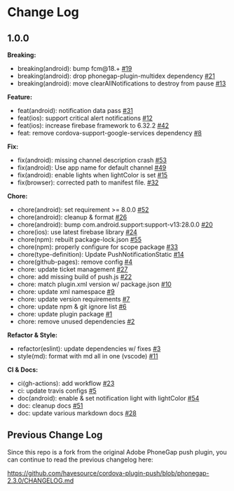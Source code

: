 # Change Log

## 1.0.0

**Breaking:**

* breaking(android): bump fcm@18.+ [#19](https://github.com/havesource/cordova-plugin-push/pull/19)
* breaking(android): drop phonegap-plugin-multidex dependency [#21](https://github.com/havesource/cordova-plugin-push/pull/21)
* breaking(android): move clearAllNotifications to destroy from pause [#13](https://github.com/havesource/cordova-plugin-push/pull/13)

**Feature:**

* feat(android): notification data pass [#31](https://github.com/havesource/cordova-plugin-push/pull/31)
* feat(ios): support critical alert notifications [#12](https://github.com/havesource/cordova-plugin-push/pull/12)
* feat(ios): increase firebase framework to 6.32.2 [#42](https://github.com/havesource/cordova-plugin-push/pull/42)
* feat: remove cordova-support-google-services dependency [#8](https://github.com/havesource/cordova-plugin-push/pull/8)

**Fix:**

* fix(android): missing channel description crash [#53](https://github.com/havesource/cordova-plugin-push/pull/53)
* fix(android): Use app name for default channel [#49](https://github.com/havesource/cordova-plugin-push/pull/49)
* fix(android): enable lights when lightColor is set [#15](https://github.com/havesource/cordova-plugin-push/pull/15)
* fix(browser): corrected path to manifest file. [#32](https://github.com/havesource/cordova-plugin-push/pull/32)

**Chore:**

* chore(android): set requirement >= 8.0.0 [#52](https://github.com/havesource/cordova-plugin-push/pull/52)
* chore(android): cleanup & format [#26](https://github.com/havesource/cordova-plugin-push/pull/26)
* chore(android): bump com.android.support:support-v13:28.0.0 [#20](https://github.com/havesource/cordova-plugin-push/pull/20)
* chore(ios): use latest firebase library [#24](https://github.com/havesource/cordova-plugin-push/pull/24)
* chore(npm): rebuilt package-lock.json [#55](https://github.com/havesource/cordova-plugin-push/pull/55)
* chore(npm): properly configure for scope package [#33](https://github.com/havesource/cordova-plugin-push/pull/33)
* chore(type-definition): Update PushNotificationStatic [#14](https://github.com/havesource/cordova-plugin-push/pull/14)
* chore(github-pages): remove config [#4](https://github.com/havesource/cordova-plugin-push/pull/4)
* chore: update ticket management [#27](https://github.com/havesource/cordova-plugin-push/pull/27)
* chore: add missing build of push.js [#22](https://github.com/havesource/cordova-plugin-push/pull/22)
* chore: match plugin.xml version w/ package.json [#10](https://github.com/havesource/cordova-plugin-push/pull/10)
* chore: update xml namespace [#9](https://github.com/havesource/cordova-plugin-push/pull/9)
* chore: update version requirements [#7](https://github.com/havesource/cordova-plugin-push/pull/7)
* chore: update npm & git ignore list [#6](https://github.com/havesource/cordova-plugin-push/pull/6)
* chore: update plugin package [#1](https://github.com/havesource/cordova-plugin-push/pull/1)
* chore: remove unused dependencies [#2](https://github.com/havesource/cordova-plugin-push/pull/2)

**Refactor & Style:**

* refactor(eslint): update dependencies w/ fixes [#3](https://github.com/havesource/cordova-plugin-push/pull/3)
* style(md): format with md all in one (vscode) [#11](https://github.com/havesource/cordova-plugin-push/pull/11)

**CI & Docs:**

* ci(gh-actions): add workflow [#23](https://github.com/havesource/cordova-plugin-push/pull/23)
* ci: update travis configs [#5](https://github.com/havesource/cordova-plugin-push/pull/5)
* doc(android): enable & set notification light with lightColor [#54](https://github.com/havesource/cordova-plugin-push/pull/54)
* doc: cleanup docs [#51](https://github.com/havesource/cordova-plugin-push/pull/51)
* doc: update various markdown docs [#28](https://github.com/havesource/cordova-plugin-push/pull/28)

## Previous Change Log

Since this repo is a fork from the original Adobe PhoneGap push plugin, you can continue to read the previous changelog here:

https://github.com/havesource/cordova-plugin-push/blob/phonegap-2.3.0/CHANGELOG.md
